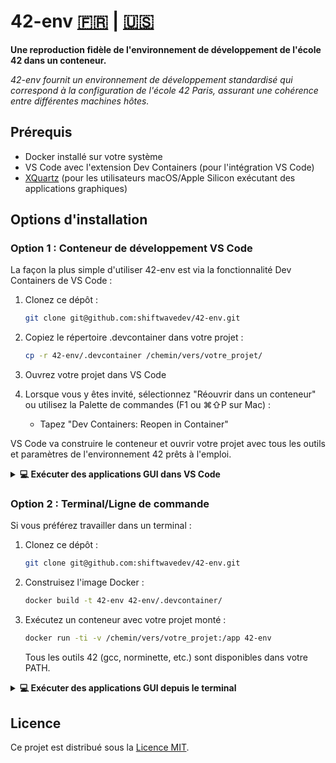 # 42-env [🇫🇷](#) | [🇺🇸](README.md)


**Une reproduction fidèle de l'environnement de développement de l'école 42 dans un conteneur.**

*42-env fournit un environnement de développement standardisé qui correspond à la configuration de l'école 42 Paris, assurant une cohérence entre différentes machines hôtes.*

## Prérequis

- Docker installé sur votre système
- VS Code avec l'extension Dev Containers (pour l'intégration VS Code)
- [XQuartz](https://formulae.brew.sh/cask/xquartz#default) (pour les utilisateurs macOS/Apple Silicon exécutant des applications graphiques)

## Options d'installation

### Option 1 : Conteneur de développement VS Code

La façon la plus simple d'utiliser 42-env est via la fonctionnalité Dev Containers de VS Code :

1. Clonez ce dépôt :
   ```bash
   git clone git@github.com:shiftwavedev/42-env.git
   ```

2. Copiez le répertoire .devcontainer dans votre projet :
   ```bash
   cp -r 42-env/.devcontainer /chemin/vers/votre_projet/
   ```

3. Ouvrez votre projet dans VS Code
   
4. Lorsque vous y êtes invité, sélectionnez "Réouvrir dans un conteneur" ou utilisez la Palette de commandes (F1 ou ⌘⇧P sur Mac) :
   - Tapez "Dev Containers: Reopen in Container"

VS Code va construire le conteneur et ouvrir votre projet avec tous les outils et paramètres de l'environnement 42 prêts à l'emploi.

<details>
<summary><strong>💻 Exécuter des applications GUI dans VS Code</strong></summary>
<br>

Pour les projets nécessitant MLX ou d'autres applications graphiques :

1. Installez XQuartz sur votre système hôte (si vous utilisez macOS) :
   ```bash
   brew install --cask xquartz
   ```

2. Avant de démarrer votre session VS Code, ouvrez un terminal et exécutez :
   ```bash
   xhost +localhost
   ```

3. Dans le fichier `.devcontainer/devcontainer.json`, assurez-vous que ces paramètres sont présents :
   ```json
   "containerEnv": {
     "DISPLAY": "host.docker.internal:0"
   }
   ```

4. Quand vous avez terminé votre session, vous pouvez restaurer les paramètres de sécurité avec :
   ```bash
   xhost -localhost
   ```
</details>

### Option 2 : Terminal/Ligne de commande

Si vous préférez travailler dans un terminal :

1. Clonez ce dépôt :
   ```bash
   git clone git@github.com:shiftwavedev/42-env.git
   ```

2. Construisez l'image Docker :
   ```bash
   docker build -t 42-env 42-env/.devcontainer/
   ```

3. Exécutez un conteneur avec votre projet monté :
   ```bash
   docker run -ti -v /chemin/vers/votre_projet:/app 42-env
   ```

   Tous les outils 42 (gcc, norminette, etc.) sont disponibles dans votre PATH.

<details>
<summary><strong>💻 Exécuter des applications GUI depuis le terminal</strong></summary>
<br>

Pour utiliser MLX ou d'autres applications graphiques depuis un conteneur lancé via terminal :

1. Installez XQuartz sur votre système hôte (si vous utilisez macOS) :
   ```bash
   brew install --cask xquartz
   ```

2. Avant de démarrer votre conteneur, ouvrez un terminal et exécutez :
   ```bash
   xhost +localhost
   ```

3. Lancez le conteneur avec la variable d'environnement DISPLAY :
   ```bash
   docker run -ti -e DISPLAY=host.docker.internal:0 -v /chemin/vers/votre_projet:/app 42-env
   ```

4. Quand vous avez terminé, vous pouvez restaurer les paramètres de sécurité avec :
   ```bash
   xhost -localhost
   ```
</details>

## Licence

Ce projet est distribué sous la [Licence MIT](LICENSE).